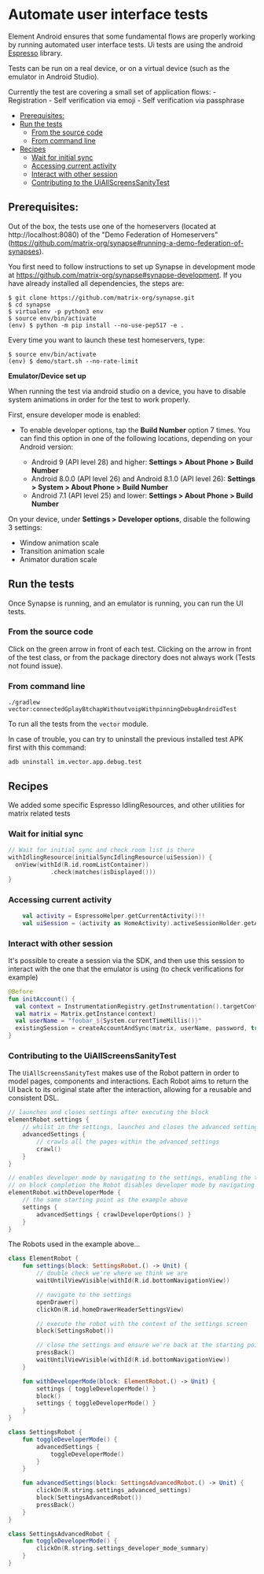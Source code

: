 # Automate user interface tests

Element Android ensures that some fundamental flows are properly working by running automated user interface tests.
Ui tests are using the android [Espresso](https://developer.android.com/training/testing/espresso) library.

Tests can be run on a real device, or on a virtual device (such as the emulator in Android Studio).

Currently the test are covering a small set of application flows:
	- Registration
	- Self verification via emoji
	- Self verification via passphrase

<!--- TOC -->

* [Prerequisites:](#prerequisites:)
* [Run the tests](#run-the-tests)
  * [From the source code](#from-the-source-code)
  * [From command line](#from-command-line)
* [Recipes](#recipes)
  * [Wait for initial sync](#wait-for-initial-sync)
  * [Accessing current activity](#accessing-current-activity)
  * [Interact with other session](#interact-with-other-session)
  * [Contributing to the UiAllScreensSanityTest](#contributing-to-the-uiallscreenssanitytest)

<!--- END -->

## Prerequisites:

Out of the box, the tests use one of the homeservers (located at http://localhost:8080) of the "Demo Federation of Homeservers" (https://github.com/matrix-org/synapse#running-a-demo-federation-of-synapses).

You first need to follow instructions to set up Synapse in development mode at https://github.com/matrix-org/synapse#synapse-development. If you have already installed all dependencies, the steps are:

```shell script
$ git clone https://github.com/matrix-org/synapse.git
$ cd synapse
$ virtualenv -p python3 env
$ source env/bin/activate
(env) $ python -m pip install --no-use-pep517 -e .
```

Every time you want to launch these test homeservers, type:

```shell script
$ source env/bin/activate
(env) $ demo/start.sh --no-rate-limit
```

**Emulator/Device set up**

When running the test via android studio on a device, you have to disable system animations in order for the test to work properly.

First, ensure developer mode is enabled:

- To enable developer options, tap the **Build Number** option 7 times. You can find this option in one of the following locations, depending on your Android version:

	-   Android 9 (API level 28) and higher: **Settings > About Phone > Build Number**
	-   Android 8.0.0 (API level 26) and Android 8.1.0 (API level 26): **Settings > System > About Phone > Build Number**
	-   Android 7.1 (API level 25) and lower: **Settings > About Phone > Build Number**

On your device, under **Settings > Developer options**, disable the following 3 settings:

-   Window animation scale
-   Transition animation scale
-   Animator duration scale

## Run the tests

Once Synapse is running, and an emulator is running, you can run the UI tests.

### From the source code

Click on the green arrow in front of each test. Clicking on the arrow in front of the test class, or from the package directory does not always work (Tests not found issue).

### From command line

````shell script
./gradlew vector:connectedGplayBtchapWithoutvoipWithpinningDebugAndroidTest
````

To run all the tests from the `vector` module.

In case of trouble, you can try to uninstall the previous installed test APK first with this command:

```shell script
adb uninstall im.vector.app.debug.test
```
## Recipes

We added some specific Espresso IdlingResources, and other utilities for matrix related tests

### Wait for initial sync

```kotlin
// Wait for initial sync and check room list is there
withIdlingResource(initialSyncIdlingResource(uiSession)) {
  onView(withId(R.id.roomListContainer))
            .check(matches(isDisplayed()))
}
```

### Accessing current activity

```kotlin
    val activity = EspressoHelper.getCurrentActivity()!!
    val uiSession = (activity as HomeActivity).activeSessionHolder.getActiveSession()
```

### Interact with other session

It's possible to create a session via the SDK, and then use this session to interact with the one that the emulator is using (to check verifications for example)

```kotlin
@Before
fun initAccount() {
  val context = InstrumentationRegistry.getInstrumentation().targetContext
  val matrix = Matrix.getInstance(context)
  val userName = "foobar_${System.currentTimeMillis()}"
  existingSession = createAccountAndSync(matrix, userName, password, true)
}
```

### Contributing to the UiAllScreensSanityTest

The `UiAllScreensSanityTest` makes use of the Robot pattern in order to model pages, components and interactions.
Each Robot aims to return the UI back to its original state after the interaction, allowing for a reusable and consistent DSL.

```kotlin
// launches and closes settings after executing the block
elementRobot.settings {
    // whilst in the settings, launches and closes the advanced settings sub screen
    advancedSettings {
        // crawls all the pages within the advanced settings
        crawl()
    }
}

// enables developer mode by navigating to the settings, enabling the toggle and then returning to the starting point to execute the block
// on block completion the Robot disables developer mode by navigating back to the settings and finally returning to the original starting point
elementRobot.withDeveloperMode {
    // the same starting point as the example above
    settings {
        advancedSettings { crawlDeveloperOptions() }
    }
}
```

The Robots used in the example above...

```kotlin
class ElementRobot {
    fun settings(block: SettingsRobot.() -> Unit) {
        // double check we're where we think we are
        waitUntilViewVisible(withId(R.id.bottomNavigationView))

        // navigate to the settings
        openDrawer()
        clickOn(R.id.homeDrawerHeaderSettingsView)

        // execute the robot with the context of the settings screen
        block(SettingsRobot())

        // close the settings and ensure we're back at the starting point
        pressBack()
        waitUntilViewVisible(withId(R.id.bottomNavigationView))
    }

    fun withDeveloperMode(block: ElementRobot.() -> Unit) {
        settings { toggleDeveloperMode() }
        block()
        settings { toggleDeveloperMode() }
    }
}

class SettingsRobot {
    fun toggleDeveloperMode() {
        advancedSettings {
            toggleDeveloperMode()
        }
    }

    fun advancedSettings(block: SettingsAdvancedRobot.() -> Unit) {
        clickOn(R.string.settings_advanced_settings)
        block(SettingsAdvancedRobot())
        pressBack()
    }
}

class SettingsAdvancedRobot {
    fun toggleDeveloperMode() {
        clickOn(R.string.settings_developer_mode_summary)
    }
}
```
